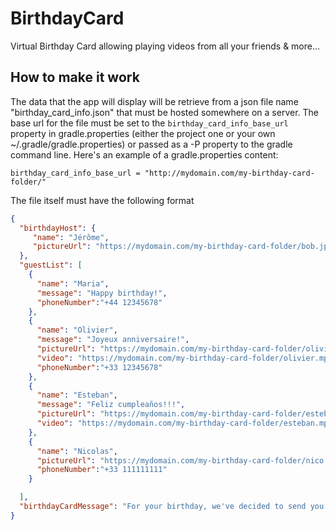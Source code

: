 # BirthdayCard
Virtual Birthday Card allowing playing videos from all your friends &amp; more...

## How to make it work
The data that the app will display will be retrieve from a json file name "birthday_card_info.json" that must be hosted somewhere on a server.
The base url for the file must be set to the `birthday_card_info_base_url` property in gradle.properties (either the project one or your own ~/.gradle/gradle.properties) or passed as a -P property to the gradle command line.
Here's an example of a gradle.properties content:
```properties
birthday_card_info_base_url = "http://mydomain.com/my-birthday-card-folder/"
```

The file itself must have the following format
```json
{
  "birthdayHost": {
     "name": "Jérôme",
     "pictureUrl": "https://mydomain.com/my-birthday-card-folder/bob.jpg"
  },
  "guestList": [
    {
      "name": "Maria",
      "message": "Happy birthday!",
      "phoneNumber":"+44 12345678"
    },
    {
      "name": "Olivier",
      "message": "Joyeux anniversaire!",
      "pictureUrl": "https://mydomain.com/my-birthday-card-folder/olivier.jpg",
      "video": "https://mydomain.com/my-birthday-card-folder/olivier.mp4",
      "phoneNumber":"+33 12345678"
    },
    {
      "name": "Esteban",
      "message": "Feliz cumpleaños!!!",
      "pictureUrl": "https://mydomain.com/my-birthday-card-folder/esteban.jpg",
      "video": "https://mydomain.com/my-birthday-card-folder/esteban.mp4",
    },
    {
      "name": "Nicolas",
      "pictureUrl": "https://mydomain.com/my-birthday-card-folder/nico.jpg",
      "phoneNumber":"+33 111111111"
    }

  ],
  "birthdayCardMessage": "For your birthday, we've decided to send you some nice messages and gather them in this app. Check what your friends have to say…"	
}
```
